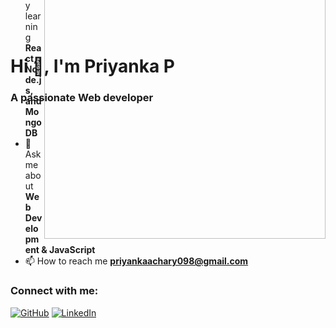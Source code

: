 # Hi 👋, I'm Priyanka P

### A passionate Web developer 


<p align="right" style="margin-top: -250px;">
<img src=https://github.com/user-attachments/assets/3d98565e-57f9-4234-94fb-ed3f9a66d246 width="450" align="right">
  </p>

- 🌱 I’m currently learning **React, Node.js, and MongoDB**
- 💬 Ask me about **Web Development & JavaScript**
- 📫 How to reach me **priyankaachary098@gmail.com**

### Connect with me:
[![GitHub](https://img.shields.io/badge/GitHub-000?style=for-the-badge&logo=github)](https://github.com/Priyankaachary098)
[![LinkedIn](https://img.shields.io/badge/LinkedIn-0077B5?style=for-the-badge&logo=linkedin)](https://linkedin.com/in/priyanka-p-a5a15930b)
